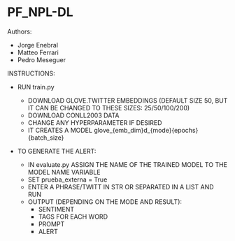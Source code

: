 # PF_NPL-DL
 
Authors:
- Jorge Enebral
- Matteo Ferrari
- Pedro Meseguer


INSTRUCTIONS:

- RUN train.py
    - DOWNLOAD GLOVE.TWITTER EMBEDDINGS (DEFAULT SIZE 50, BUT IT CAN BE CHANGED TO THESE SIZES: 25/50/100/200)
    - DOWNLOAD CONLL2003 DATA
    - CHANGE ANY HYPERPARAMETER IF DESIRED
    - IT CREATES A MODEL glove_{emb_dim}d_{mode}{epochs}{batch_size}

- TO GENERATE THE ALERT:
    - IN evaluate.py ASSIGN THE NAME OF THE TRAINED MODEL TO THE MODEL NAME VARIABLE 
    - SET prueba_externa = True
    - ENTER A PHRASE/TWITT IN STR OR SEPARATED IN A LIST AND RUN
    - OUTPUT (DEPENDING ON THE MODE AND RESULT):
        - SENTIMENT
        - TAGS FOR EACH WORD
        - PROMPT
        - ALERT


